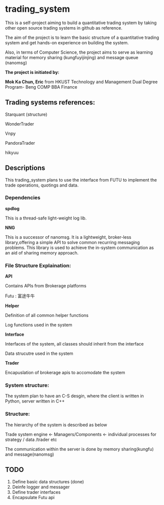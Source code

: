 # trading_system
This is a self-project aiming to build a quantitative trading system by taking other open source trading systems in github as reference.

The aim of the project is to learn the basic structure of a quantitative trading system and get hands-on experience on building the system.

Also, in terms of Computer Science, the project aims to serve as learning material for memory sharing (kungfuyijinjing) and message queue (nanomsg)

**The project is initiated by:**

**Mok Ka Chun, Eric** from HKUST Technology and Management Dual Degree Program- Beng COMP BBA Finance

## Trading systems references:
Starquant (structure)

WonderTrader

Vnpy

PandoraTrader

hikyuu


## Descriptions

This trading_system plans to use the interface from FUTU to implement the trade operations, quotings and data.

### Dependencies

**spdlog**

This is a thread-safe light-weight log lib.

**NNG**

This is a successor of nanomsg. It is a lightweight, broker-less library,offering a simple API to solve common recurring messaging problems. This library is used to achieve the in-system communication as an aid of sharing memory approach.

### File Structure Explaination:

**API**

Contains APIs from Brokerage platforms

Futu : 富途牛牛


**Helper**

Definition of all common helper functions

Log functions used in the system

**Interface**

Interfaces of the system, all classes should inherit from the interface

Data strucutre used in the system


**Trader**

Encapuslation of brokerage apis to accomodate the system

### System structure:

The system plan to have an C-S desgin, where the client is written in Python, server written in C++

### Structure:

The hierarchy of the system is described as below

Trade system engine <- Managers/Components <- individual processes for strategy / data /trader etc

The communication within the server is done by memory sharing(kungfu) and message(nanomsg)



## TODO
1. Define basic data structures (done)
2. Deinfe logger and messager
3. Define trader interfaces
4. Encapsulate Futu api
